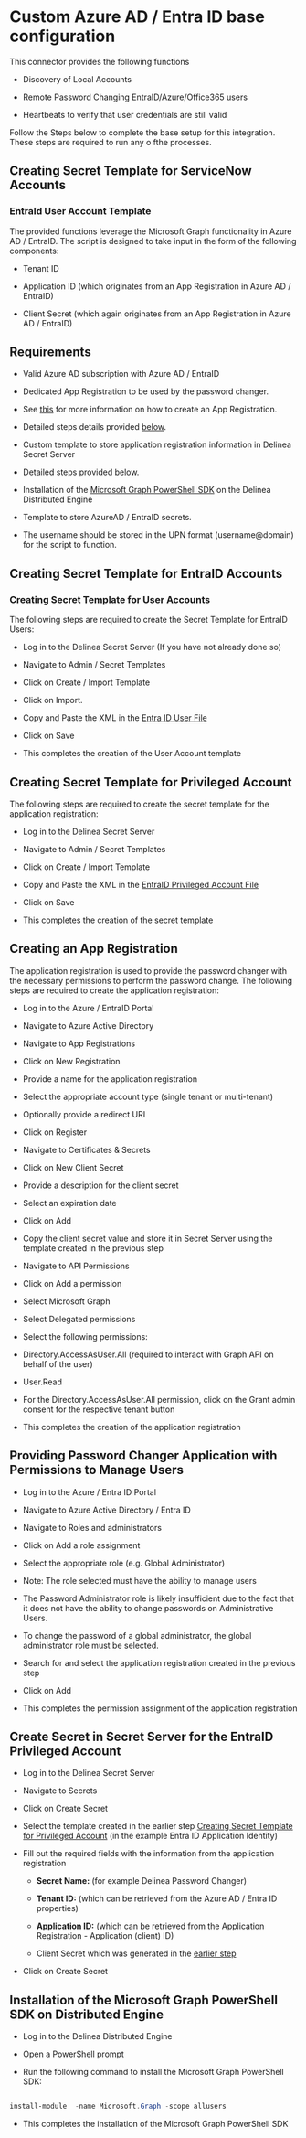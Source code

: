 # Custom Azure AD / Entra ID base configuration

  

This connector provides the following functions

  

- Discovery of Local Accounts

- Remote Password Changing EntraID/Azure/Office365  users

- Heartbeats to verify that user credentials are still valid

  

Follow the Steps below to complete the base setup for this integration. These steps are required to run any o fthe processes.

  

## Creating Secret Template for ServiceNow Accounts

  

### EntraId User Account Template

  

The provided functions leverage the Microsoft Graph functionality in Azure AD / EntraID. The script is designed to take input in the form of the following components:

  

- Tenant ID

- Application ID (which originates from an App Registration in Azure AD / EntraID)

- Client Secret (which again originates from an App Registration in Azure AD / EntraID)

  

## Requirements

  

- Valid Azure AD subscription with Azure AD / EntraID

- Dedicated App Registration to be used by the password changer.

- See [this](https://docs.microsoft.com/en-us/graph/auth-register-app-v2) for more information on how to create an App Registration.

- Detailed steps details provided [below](#creating-an-app-registration).

- Custom template to store application registration information in Delinea Secret Server

- Detailed steps provided [below](#creating-secret-template-for-application-registration).

- Installation of the [Microsoft Graph PowerShell SDK](https://docs.microsoft.com/en-us/graph/powershell/installation) on the Delinea Distributed Engine

- Template to store AzureAD / EntraID secrets.

- The username should be stored in the UPN format (username@domain) for the script to function.

  

## Creating Secret Template for EntraID Accounts

  

### Creating Secret Template for User Accounts

  

The following steps are required to create the Secret Template for EntraID Users:

  

- Log in to the Delinea Secret Server (If you have not already done so)

- Navigate to Admin / Secret Templates

- Click on Create / Import Template

- Click on Import.

- Copy and Paste the XML in the [Entra ID User File](./Templates/Entra%20ID%20User.xml)

- Click on Save

- This completes the creation of the User Account template

  

## Creating Secret Template for Privileged Account

  

The following steps are required to create the secret template for the application registration:

- Log in to the Delinea Secret Server

- Navigate to Admin / Secret Templates

- Click on Create / Import Template

- Copy and Paste the XML in the [EntraID Privileged Account File](./Templates/EntraID%20Privileged%20Account.xml)

- Click on Save

- This completes the creation of the secret template

  

## Creating an App Registration

  

The application registration is used to provide the password changer with the necessary permissions to perform the password change. The following steps are required to create the application registration:

- Log in to the Azure / EntraID Portal

- Navigate to Azure Active Directory

- Navigate to App Registrations

- Click on New Registration

- Provide a name for the application registration

- Select the appropriate account type (single tenant or multi-tenant)

- Optionally provide a redirect URI

- Click on Register

- Navigate to Certificates & Secrets

- Click on New Client Secret

- Provide a description for the client secret

- Select an expiration date

- Click on Add

- Copy the client secret value and store it in Secret Server using the template created in the previous step

- Navigate to API Permissions

- Click on Add a permission

- Select Microsoft Graph

- Select Delegated permissions

- Select the following permissions:

- Directory.AccessAsUser.All (required to interact with Graph API on behalf of the user)

- User.Read

- For the Directory.AccessAsUser.All permission, click on the Grant admin consent for the respective tenant button

- This completes the creation of the application registration

  

## Providing Password Changer Application with Permissions to Manage Users

- Log in to the Azure / Entra ID Portal

- Navigate to Azure Active Directory / Entra ID

- Navigate to Roles and administrators

- Click on Add a role assignment

- Select the appropriate role (e.g. Global Administrator)

- Note: The role selected must have the ability to manage users

- The Password Administrator role is likely insufficient due to the fact that it does not have the ability to change passwords on Administrative Users.

- To change the password of a global administrator, the global administrator role must be selected.

- Search for and select the application registration created in the previous step

- Click on Add

- This completes the permission assignment of the application registration

  

## Create Secret in Secret Server for the EntraID Privileged Account

- Log in to the Delinea Secret Server

- Navigate to Secrets

- Click on Create Secret

- Select the template created in the earlier step [Creating Secret Template for Privileged Account](#creating-secret-template-for-privileged-account) (in the example Entra ID Application Identity)

- Fill out the required fields with the information from the application registration

  - **Secret Name:** (for example Delinea Password Changer)

  - **Tenant ID:** (which can be retrieved from the Azure AD / Entra ID properties)

  - **Application ID:** (which can be retrieved from the Application Registration - Application (client) ID)

  - Client Secret which was generated in the [earlier step](#creating-an-app-registration)

- Click on Create Secret

  

## Installation of the Microsoft Graph PowerShell SDK on Distributed Engine

- Log in to the Delinea Distributed Engine

- Open a PowerShell prompt

- Run the following command to install the Microsoft Graph PowerShell SDK:

```powershell

install-module  -name Microsoft.Graph -scope allusers

```

- This completes the installation of the Microsoft Graph PowerShell SDK